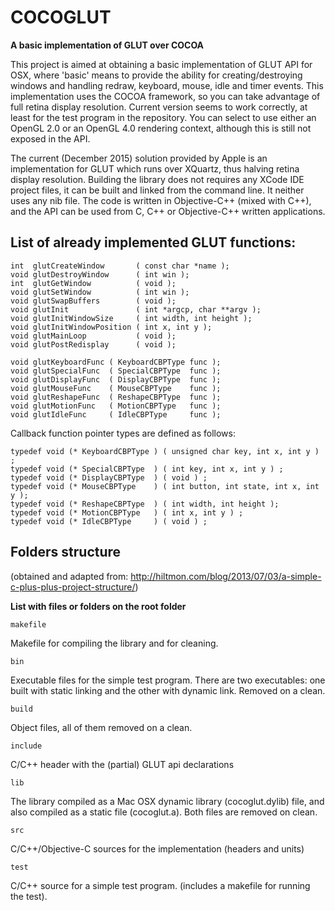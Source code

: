 # COCOGLUT
**A basic implementation of GLUT over COCOA**

This project is aimed at obtaining a basic implementation of GLUT API for OSX, where 'basic' means to provide the ability for creating/destroying windows and handling redraw, keyboard, mouse, idle and timer events. This implementation uses the COCOA framework, so you can take advantage of full retina display resolution. Current version seems to work correctly, at least for the test program in the repository. You can select to use either an OpenGL 2.0 or an OpenGL 4.0 rendering context, although this is still not exposed in the API.

The current (December 2015) solution provided by Apple is an implementation for GLUT which runs over XQuartz, thus halving retina display resolution. Building the library does not requires any XCode IDE project files, it can be built and linked from the command line. It neither uses any nib file. The code is written in Objective-C++ (mixed with C++), and the API can be used from C, C++ or Objective-C++ written applications.

## List of already implemented GLUT functions:


    int  glutCreateWindow       ( const char *name );
    void glutDestroyWindow      ( int win );
    int  glutGetWindow          ( void );
    void glutSetWindow          ( int win );
    void glutSwapBuffers        ( void );
    void glutInit               ( int *argcp, char **argv );
    void glutInitWindowSize     ( int width, int height );
    void glutInitWindowPosition ( int x, int y );
    void glutMainLoop           ( void );
    void glutPostRedisplay      ( void );

    void glutKeyboardFunc ( KeyboardCBPType func );
    void glutSpecialFunc  ( SpecialCBPType  func );
    void glutDisplayFunc  ( DisplayCBPType  func );
    void glutMouseFunc    ( MouseCBPType    func );
    void glutReshapeFunc  ( ReshapeCBPType  func );
    void glutMotionFunc   ( MotionCBPType   func );
    void glutIdleFunc     ( IdleCBPType     func );

Callback function pointer types are defined as follows:

    typedef void (* KeyboardCBPType ) ( unsigned char key, int x, int y ) ;
    typedef void (* SpecialCBPType  ) ( int key, int x, int y ) ;
    typedef void (* DisplayCBPType  ) ( void ) ;
    typedef void (* MouseCBPType    ) ( int button, int state, int x, int y );
    typedef void (* ReshapeCBPType  ) ( int width, int height );
    typedef void (* MotionCBPType   ) ( int x, int y ) ;
    typedef void (* IdleCBPType     ) ( void ) ;

## Folders structure

(obtained and adapted from: http://hiltmon.com/blog/2013/07/03/a-simple-c-plus-plus-project-structure/)

**List with files or folders on the root folder**

`makefile`

Makefile for compiling the library and for cleaning.

`bin`     

Executable files for the simple test program. There are two executables: one built with static linking and the other with dynamic link. Removed on a clean.

`build`   

Object files, all of them removed on a clean.

`include`  

C/C++ header with the (partial) GLUT api declarations

`lib`

The library compiled as a Mac OSX dynamic library (cocoglut.dylib) file, and also compiled as a static file (cocoglut.a). Both files are removed on clean.

`src`

C/C++/Objective-C sources for the implementation (headers and units)

`test`

C/C++ source for a simple test program. (includes a makefile for running the test).
